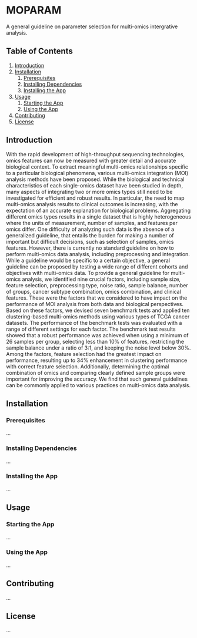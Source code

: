 # MOPARAM
A general guideline on parameter selection for multi-omics intergrative analysis.


## Table of Contents
1. [Introduction](#introduction)
2. [Installation](#installation)
    1. [Prerequisites](#prerequisites)
    2. [Installing Dependencies](#installing-dependencies)
    3. [Installing the App](#installing-the-app)
3. [Usage](#usage)
    1. [Starting the App](#starting-the-app)
    2. [Using the App](#using-the-app)
4. [Contributing](#contributing)
5. [License](#license)


## Introduction <a name="introduction"></a>
With the rapid development of high-throughput sequencing technologies, omics features can now be measured with greater detail and accurate biological context. To extract meaningful multi-omics relationships specific to a particular biological phenomena, various multi-omics integration (MOI) analysis methods have been proposed. While the biological and technical characteristics of each single-omics dataset have been studied in depth, many aspects of integrating two or more omics types still need to be investigated for efficient and robust results. In particular, the need to map multi-omics analysis results to clinical outcomes is increasing, with the expectation of an accurate explanation for biological problems. Aggregating different omics types results in a single dataset that is highly heterogeneous where the units of measurement, number of samples, and features per omics differ. One difficulty of analyzing such data is the absence of a generalized guideline, that entails the burden for making a number of important but difficult decisions, such as selection of samples, omics features. However, there is currently no standard guideline on how to perform multi-omics data analysis, including preprocessing and integration. While a guideline would be specific to a certain objective, a general guideline can be proposed by testing a wide range of different cohorts and objectives with multi-omics data. To provide a general guideline for multi-omics analysis, we identified nine crucial factors, including sample size, feature selection, preprocessing type, noise ratio, sample balance, number of groups, cancer subtype combination, omics combination, and clinical features. These were the factors that we considered to have impact on the performance of MOI analysis from both data and biological perspectives. Based on these factors, we devised seven benchmark tests and applied ten clustering-based multi-omics methods using various types of TCGA cancer datasets. The performance of the benchmark tests was evaluated with a range of different settings for each factor. The benchmark test results showed that a robust performance was achieved when using a minimum of 26 samples per group, selecting less than 10% of features, restricting the sample balance under a ratio of 3:1, and keeping the noise level below 30%. Among the factors, feature selection had the greatest impact on performance, resulting up to 34% enhancement in clustering performance with correct feature selection. Additionally, determining the optimal combination of omics and comparing clearly defined sample groups were important for improving the accuracy. We find that such general guidelines can be commonly applied to various practices on multi-omics data analysis.


## Installation <a name="installation"></a>

### Prerequisites <a name="prerequisites"></a>

...

### Installing Dependencies <a name="installing-dependencies"></a>

...

### Installing the App <a name="installing-the-app"></a>

...

## Usage <a name="usage"></a>

### Starting the App <a name="starting-the-app"></a>

...

### Using the App <a name="using-the-app"></a>

...

## Contributing <a name="contributing"></a>

...

## License <a name="license"></a>

...
